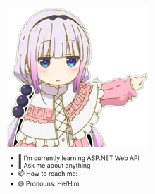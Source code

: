 ![alt text](https://github.com/Arbross/Arbross/blob/main/girl.png) <br>
- 🌱 I’m currently learning ASP.NET Web API
- 💬 Ask me about anything
- 📫 How to reach me: ---
- 😄 Pronouns: He/Him
